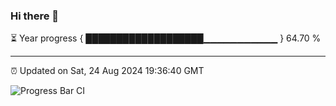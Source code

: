 ### Hi there 👋

⏳ Year progress { ███████████████████▁▁▁▁▁▁▁▁▁▁▁ } 64.70 %

---

⏰ Updated on Sat, 24 Aug 2024 19:36:40 GMT

![Progress Bar CI](https://github.com/IshwaranRudhara/GIT-ACTION/workflows/Progress%20Bar%20CI/badge.svg)
